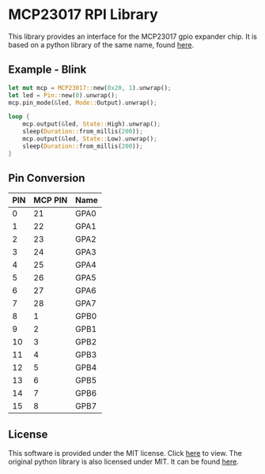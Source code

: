 # MCP23017 RPI Library

This library provides an interface for the MCP23017 gpio expander chip. It is based on a python library of the same name, found [here](https://github.com/GillesC/MCP23017-RPI-Lib).

## Example - Blink
```rust
let mut mcp = MCP23017::new(0x20, 1).unwrap();
let led = Pin::new(0).unwrap();
mcp.pin_mode(&led, Mode::Output).unwrap();

loop {
    mcp.output(&led, State::High).unwrap();
    sleep(Duration::from_millis(200));
    mcp.output(&led, State::Low).unwrap();
    sleep(Duration::from_millis(200));
}  
```

## Pin Conversion

| PIN | MCP PIN | Name |
| --- | ------- | ---- |
| 0   | 21      | GPA0 |
| 1   | 22      | GPA1 |
| 2   | 23      | GPA2 |
| 3   | 24      | GPA3 |
| 4   | 25      | GPA4 |
| 5   | 26      | GPA5 |
| 6   | 27      | GPA6 |
| 7   | 28      | GPA7 |
| 8   | 1       | GPB0 |
| 9   | 2       | GPB1 |
| 10  | 3       | GPB2 |
| 11  | 4       | GPB3 |
| 12  | 5       | GPB4 |
| 13  | 6       | GPB5 |
| 14  | 7       | GPB6 |
| 15  | 8       | GPB7 |

## License
This software is provided under the MIT license. Click [here](./LICENSE) to view. The original python library is also licensed under MIT. It can be found [here](./LICENSE_OLD).